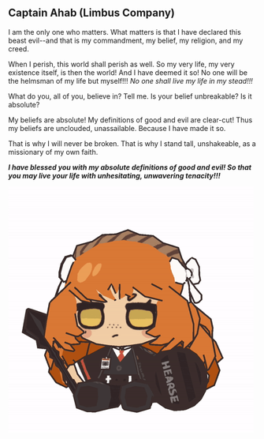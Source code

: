 ## Captain Ahab (Limbus Company)

I am the only one who matters. What matters is that I have declared this beast evil--and that is my commandment, my belief, my religion, and my creed.

When I perish, this world shall perish as well. So my very life, my very existence itself, is then the world! And I have deemed it so! No one will be the helmsman of my life but myself!!! *No one shall live my life in my stead!!!*

What do you, all of you, believe in? Tell me. Is your belief unbreakable? Is it absolute?

My beliefs are absolute! My definitions of good and evil are clear-cut! Thus my beliefs are unclouded, unassailable. Because I have made it so.

That is why I will never be broken. That is why I stand tall, unshakeable, as a missionary of my own faith.

***I have blessed you with my absolute definitions of good and evil! So that you may live your life with unhesitating, unwavering tenacity!!!***

![Repo Files](limbus-limbus-company.gif)  
